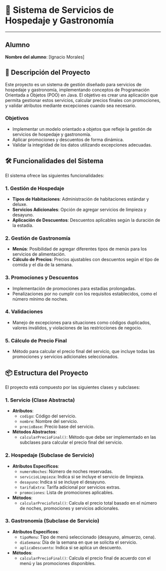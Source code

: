 # 🏨 Sistema de Servicios de Hospedaje y Gastronomía

---

## Alumno
**Nombre del alumno**: [Ignacio Morales]

## 📄 Descripción del Proyecto

Este proyecto es un sistema de gestión diseñado para servicios de hospedaje y gastronomía, implementando conceptos de Programación Orientada a Objetos (POO) en Java. El objetivo es crear una aplicación que permita gestionar estos servicios, calcular precios finales con promociones, y validar atributos mediante excepciones cuando sea necesario.

### Objetivos
- Implementar un modelo orientado a objetos que refleje la gestión de servicios de hospedaje y gastronomía.
- Aplicar promociones y descuentos de forma dinámica.
- Validar la integridad de los datos utilizando excepciones adecuadas.

## 🛠️ Funcionalidades del Sistema

El sistema ofrece las siguientes funcionalidades:

### 1. Gestión de Hospedaje
- **Tipos de Habitaciones**: Administración de habitaciones estándar y deluxe.
- **Servicios Adicionales**: Opción de agregar servicios de limpieza y desayuno.
- **Aplicación de Descuentos**: Descuentos aplicables según la duración de la estadía.

### 2. Gestión de Gastronomía
- **Menús**: Posibilidad de agregar diferentes tipos de menús para los servicios de alimentación.
- **Cálculo de Precios**: Precios ajustables con descuentos según el tipo de comida y el día de la semana.

### 3. Promociones y Descuentos
- Implementación de promociones para estadías prolongadas.
- Penalizaciones por no cumplir con los requisitos establecidos, como el número mínimo de noches.

### 4. Validaciones
- Manejo de excepciones para situaciones como códigos duplicados, valores inválidos, y violaciones de las restricciones de negocio.

### 5. Cálculo de Precio Final
- Método para calcular el precio final del servicio, que incluye todas las promociones y servicios adicionales seleccionados.

## 📦 Estructura del Proyecto

El proyecto está compuesto por las siguientes clases y subclases:

### 1. **Servicio** (Clase Abstracta)
- **Atributos**:
   - `codigo`: Código del servicio.
   - `nombre`: Nombre del servicio.
   - `precioBase`: Precio base del servicio.
- **Métodos Abstractos**:
   - `calcularPrecioFinal()`: Método que debe ser implementado en las subclases para calcular el precio final del servicio.

### 2. **Hospedaje** (Subclase de Servicio)
- **Atributos Específicos**:
   - `numeroNoches`: Número de noches reservadas.
   - `servicioLimpieza`: Indica si se incluye el servicio de limpieza.
   - `desayuno`: Indica si se incluye el desayuno.
   - `tarifaExtra`: Tarifa adicional por servicios extras.
   - `promociones`: Lista de promociones aplicables.
- **Métodos**:
   - `calcularPrecioTotal()`: Calcula el precio total basado en el número de noches, promociones y servicios adicionales.

### 3. **Gastronomía** (Subclase de Servicio)
- **Atributos Específicos**:
   - `tipoMenu`: Tipo de menú seleccionado (desayuno, almuerzo, cena).
   - `diaSemana`: Día de la semana en que se solicita el servicio.
   - `aplicaDescuento`: Indica si se aplica un descuento.
- **Métodos**:
   - `calcularPrecioFinal()`: Calcula el precio final de acuerdo con el menú y las promociones disponibles.
